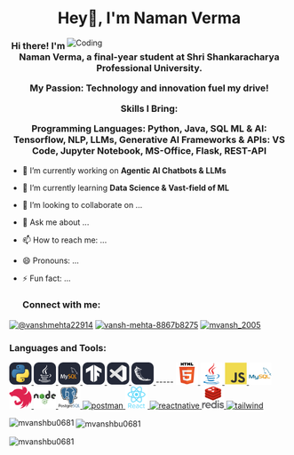 <h1 align="center">Hey👋, I'm Naman Verma</h1>
<img align="right" alt="Coding" width="400" src="https://cdn.dribbble.com/users/1162077/screenshots/3848914/programmer.gif">
<h3 align="center">Hi there! I'm Naman Verma, a final-year student at Shri Shankaracharya Professional University.

My Passion: Technology and innovation fuel my drive!

Skills I Bring:

Programming Languages: Python, Java, SQL
ML & AI: Tensorflow, NLP, LLMs, Generative AI
Frameworks & APIs: VS Code, Jupyter Notebook, MS-Office, Flask, REST-API

</h3>

- 🔭 I’m currently working on **Agentic AI Chatbots & LLMs**
  
- 🌱 I’m currently learning **Data Science & Vast-field of ML**
  
- 👯 I’m looking to collaborate on ...
  
- 💬 Ask me about ...
  
- 📫 How to reach me: ...
  
- 😄 Pronouns: ...
  
- ⚡ Fun fact: ...

  <h3 align="left">Connect with me:</h3>
<p align="left">
<a href="https://twitter.com/@vanshmehta22914" target="blank"><img align="center" src="https://raw.githubusercontent.com/rahuldkjain/github-profile-readme-generator/master/src/images/icons/Social/twitter.svg" alt="@vanshmehta22914" height="30" width="40" /></a>
<a href="https://linkedin.com/in/vansh-mehta-8867b8275" target="blank"><img align="center" src="https://raw.githubusercontent.com/rahuldkjain/github-profile-readme-generator/master/src/images/icons/Social/linked-in-alt.svg" alt="vansh-mehta-8867b8275" height="30" width="40" /></a>
<a href="https://instagram.com/mvansh_2005" target="blank"><img align="center" src="https://raw.githubusercontent.com/rahuldkjain/github-profile-readme-generator/master/src/images/icons/Social/instagram.svg" alt="mvansh_2005" height="30" width="40" /></a>
</p>

<h3 align="left">Languages and Tools:</h3>
<p align="left"> <a href="" target="_blank" rel="noreferrer"> <img src="https://github.com/tandpfun/skill-icons/blob/main/icons/Python-Dark.svg" alt="python" width="40" height="40"/> </a> 
<a href="" target="_blank" rel="noreferrer"> <img src="https://github.com/tandpfun/skill-icons/blob/main/icons/Java-Dark.svg" alt="java" width="40" height="40"/> </a> 
<a href="" target="_blank" rel="noreferrer"> <img src="https://github.com/tandpfun/skill-icons/blob/main/icons/MySQL-Dark.svg" alt="mySQL" width="40" height="40"/> </a> 
<a href="" target="_blank" rel="noreferrer"> <img src="https://github.com/tandpfun/skill-icons/blob/main/icons/TensorFlow-Dark.svg" alt="tensorflow" width="40" height="40"/> </a> 
<a href="" target="_blank" rel="noreferrer"> <img src="https://github.com/tandpfun/skill-icons/blob/main/icons/VSCode-Dark.svg" alt="vscode" width="40" height="40"/> </a>
<a href="" target="_blank" rel="noreferrer"> <img src="https://github.com/tandpfun/skill-icons/blob/main/icons/Flask-Dark.svg" alt="flask" width="40" height="40"/> </a> 
  -----
<a href="https://www.w3.org/html/" target="_blank" rel="noreferrer"> <img src="https://raw.githubusercontent.com/devicons/devicon/master/icons/html5/html5-original-wordmark.svg" alt="html5" width="40" height="40"/> </a> 
<a href="https://www.java.com" target="_blank" rel="noreferrer"> <img src="https://raw.githubusercontent.com/devicons/devicon/master/icons/java/java-original.svg" alt="java" width="40" height="40"/> </a> 
<a href="https://developer.mozilla.org/en-US/docs/Web/JavaScript" target="_blank" rel="noreferrer"> <img src="https://raw.githubusercontent.com/devicons/devicon/master/icons/javascript/javascript-original.svg" alt="javascript" width="40" height="40"/> </a> 
<a href="https://www.mysql.com/" target="_blank" rel="noreferrer"> <img src="https://raw.githubusercontent.com/devicons/devicon/master/icons/mysql/mysql-original-wordmark.svg" alt="mysql" width="40" height="40"/> </a> 
<a href="https://nestjs.com/" target="_blank" rel="noreferrer"> <img src="https://raw.githubusercontent.com/devicons/devicon/master/icons/nestjs/nestjs-plain.svg" alt="nestjs" width="40" height="40"/> </a> 
<a href="https://nodejs.org" target="_blank" rel="noreferrer"> <img src="https://raw.githubusercontent.com/devicons/devicon/master/icons/nodejs/nodejs-original-wordmark.svg" alt="nodejs" width="40" height="40"/> </a> 
<a href="https://www.postgresql.org" target="_blank" rel="noreferrer"> <img src="https://raw.githubusercontent.com/devicons/devicon/master/icons/postgresql/postgresql-original-wordmark.svg" alt="postgresql" width="40" height="40"/> </a>
<a href="https://postman.com" target="_blank" rel="noreferrer"> <img src="https://www.vectorlogo.zone/logos/getpostman/getpostman-icon.svg" alt="postman" width="40" height="40"/> </a> <a href="https://reactjs.org/" target="_blank" rel="noreferrer"> <img src="https://raw.githubusercontent.com/devicons/devicon/master/icons/react/react-original-wordmark.svg" alt="react" width="40" height="40"/> </a> 
<a href="https://reactnative.dev/" target="_blank" rel="noreferrer"> <img src="https://reactnative.dev/img/header_logo.svg" alt="reactnative" width="40" height="40"/> </a> <a href="https://redis.io" target="_blank" rel="noreferrer"> <img src="https://raw.githubusercontent.com/devicons/devicon/master/icons/redis/redis-original-wordmark.svg" alt="redis" width="40" height="40"/> </a> 
<a href="https://tailwindcss.com/" target="_blank" rel="noreferrer"> <img src="https://www.vectorlogo.zone/logos/tailwindcss/tailwindcss-icon.svg" alt="tailwind" width="40" height="40"/> </a> </p>

<p><img align="left" src="https://github-readme-stats.vercel.app/api/top-langs?username=mvanshbu0681&show_icons=true&locale=en&layout=compact" alt="mvanshbu0681" /></p>

<p>&nbsp;<img align="center" src="https://github-readme-stats.vercel.app/api?username=mvanshbu0681&show_icons=true&locale=en" alt="mvanshbu0681" /></p>

<p><img align="center" src="https://github-readme-streak-stats.herokuapp.com/?user=mvanshbu0681&" alt="mvanshbu0681" /></p>


